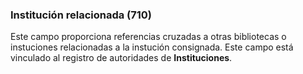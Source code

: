 ### Institución relacionada (710)

Este campo proporciona referencias cruzadas a otras bibliotecas o instuciones relacionadas a la instución consignada. Este campo está vinculado al registro de autoridades de **Instituciones**.
